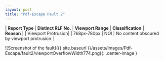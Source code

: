 ```yaml
---
layout: post
title: "Pdf-Escape Fault 2"
---
```

| **Report Type** | **Distinct RLF No.** | **Viewport Range** | **Classification** | **Reason** |
| Viewport Protrusion|  | 768px-780px | NOI | No content obscured by viewport protrusion | 

![Screenshot of the fault]({{ site.baseurl }}/assets/images/Pdf-Escape/fault2/viewportOverflowWidth774.png){: .center-image }
